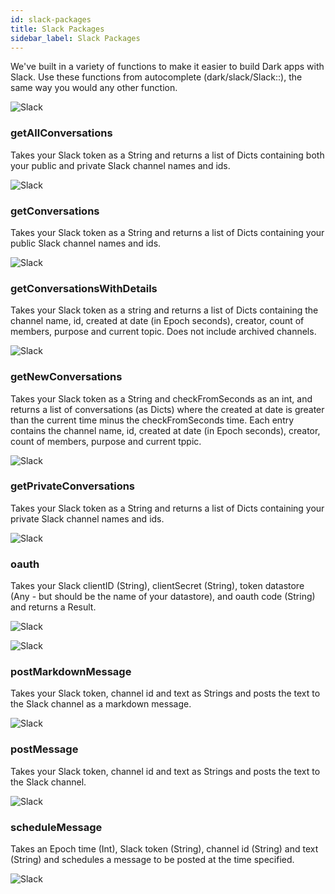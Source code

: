 ```yaml
---
id: slack-packages
title: Slack Packages
sidebar_label: Slack Packages
---
```


We've built in a variety of functions to make it easier to build Dark apps with Slack. Use these functions from autocomplete (dark/slack/Slack::), the same way you would any other function.

![Slack](assets/packages/slackpackage.png)

### getAllConversations

Takes your Slack token as a String and returns a list of Dicts containing both your public and private Slack channel names and ids.

![Slack](assets/packages/getAllConversations.png)

### getConversations

Takes your Slack token as a String and returns a list of Dicts containing your public Slack channel names and ids.

![Slack](assets/packages/getConversations.png)

### getConversationsWithDetails

Takes your Slack token as a string and returns a list of Dicts containing the channel name, id, created at date (in Epoch seconds), creator, count of members, purpose and current topic. Does not include archived channels.

![Slack](assets/packages/getConversationsWithDetails.png)

### getNewConversations

Takes your Slack token as a String and checkFromSeconds as an int, and returns a list of conversations (as Dicts) where the created at date is greater than the current time minus the checkFromSeconds time. Each entry contains the channel name, id, created at date (in Epoch seconds), creator, count of members, purpose and current tppic.

![Slack](assets/packages/getNewConversations.png)

### getPrivateConversations

Takes your Slack token as a String and returns a list of Dicts containing your private Slack channel names and ids.

![Slack](assets/packages/getPrivateConversations.png)

### oauth

Takes your Slack clientID (String), clientSecret (String), token datastore (Any - but should be the name of your datastore), and oauth code (String) and returns a Result.

![Slack](assets/packages/oauth.png)

![Slack](assets/packages/oauthexample.png)

### postMarkdownMessage

Takes your Slack token, channel id and text as Strings and posts the text to the Slack channel as a markdown message.

![Slack](assets/packages/postMarkdownMessage.png)

### postMessage

Takes your Slack token, channel id and text as Strings and posts the text to the Slack channel.

![Slack](assets/packages/postMessage.png)

### scheduleMessage

Takes an Epoch time (Int), Slack token (String), channel id (String) and text (String) and schedules a message to be posted at the time specified.

![Slack](assets/packages/scheduleMessage.png)